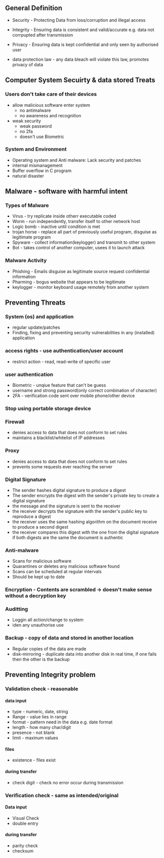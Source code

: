 ## General Definition
- Security - Protecting Data from loss/corruption and illegal access
- Integrity - Ensuring data is consistent and valid/accurate e.g. data not corrpupted after transmission
- Privacy - Ensuring data is kept confidential and only seen by authorised user

- data protection law - any data bleach will violate this law, promotes privacy of data 
## Computer System Secuirty & data stored Treats
### Users don't take care of their devices
- allow malicious software enter system
	- no antimalware
	- no awareness and recognition
- weak security
	- weak password
	- no 2fa
	- doesn't use Biometric
### System and Environment
- Operating system and Anti malware: Lack security and patches
- internal mismanagement
- Buffer overflow in C program
- natural disaster
## Malware - software with harmful intent
### Types of Malware
- Virus - try replicate inside otherr executable coded
- Worm - run independently, transfer itself to other network host
- Logic bomb - inactive until condition is met
- trojan horse - replace all part of previously useful program, disguise as legitimate program
- Spyware - collect information(keylogger) and transmit to other system
- Bot - takes control of another computer, usees it to launch attack
### Malware Activity
- Phishing - Emails disguise as legitimate source request confidential information
- Pharming - bogus website that appears to be legitimate
- keylogger - monitor keyboard usage remotely from another system
## Preventing Threats
### System (os) and application
- regular update/patches
- Finding, fixing and preventing security vulnerabilities in any (installed) application
### access rights - use authentication/user account
- restrict action - read, read-write of specific user
### user authentication
- Biometric - unqiue feature that can't be guess
- username and strong password(only correct combination of character)
- 2FA - verification code sent over mobile phone/other device
### Stop using portable storage device
### Firewall
- denies access to data that does not conform to set rules
- maintains a blacklist/whitelist of IP addresses
### Proxy
- denies access to data that does not conform to set rules
- prevents some requests ever reaching the server
### Digital Signature
- The sender hashes digital signature to produce a digest
- The sender encrypts the digest with the sender's private key to create a digital signature
- the message and the signature is sent to the receiver
- the receiver decrypts the signature with the sender's public key to reproduce a digest
- the receiver uses the same hashing algorithm on the document receive to produce a second digest
- the receiver compares this digest with the one from the digital signature if both digests are the same the document is authentic
### Anti-malware
- Scans for malicious software  
- Quarantines or deletes any malicious software found
- Scans can be scheduled at regular intervals
- Should be kept up to date
### Encryption - Contents are scrambled -> doesn't make sense without a decryption key
### Auditting
- Loggin all action/change to system
- iden any unauthorise use
### Backup - copy of data and stored in another location
- Regular copies of the data are made
- disk-mirroring - duplicate data into another disk in real time, if one fails then the other is the backup
## Preventing Integrity problem 
### Validation check - reasonable
#### data input
- type - numeric, date, string
- Range - value lies in range
- format - pattern need in the data e.g. date format
- length - how many char/digit
- presence - not blank
- limit - maxinum values
#### files
- existence - files exist
#### during transfer
- check digit - check no error occur during transmission
### Verification check - same as intended/original
#### Data input
- Visual Check
- double entry
#### during transfer
- parity check
- checksum